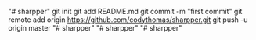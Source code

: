 "# sharpper"  git init git add README.md git commit -m "first commit" git remote add origin https://github.com/codythomas/sharpper.git git push -u origin master
"# sharpper" 
"# sharpper" 
"# sharpper" 
